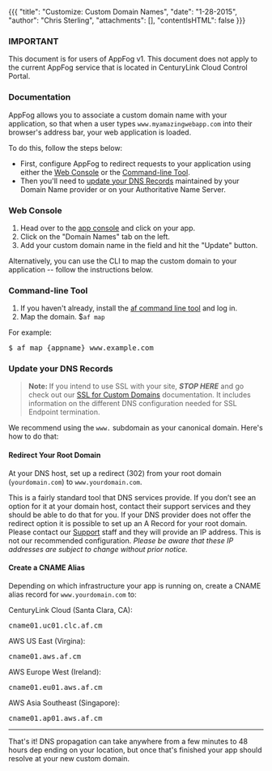 {{{
  "title": "Customize: Custom Domain Names",
  "date": "1-28-2015",
  "author": "Chris Sterling",
  "attachments": [],
  "contentIsHTML": false
}}}

### IMPORTANT

This document is for users of AppFog v1. This document does not apply to the current AppFog service that is located in CenturyLink Cloud Control Portal.

### Documentation

<p>AppFog allows you to associate a custom domain name with your application, so that when a user types <code>www.myamazingwebapp.com</code> into their browser's address bar, your web application is loaded.</p>
<p>To do this, follow the steps below:</p>
<ul>
<li>First, configure AppFog to redirect requests to your application using either the <a href="#web-console">Web Console</a> or the <a href="#CLI">Command-line Tool</a>.</li>
<li>Then you'll need to <a href="#custom-domain-dns">update your DNS Records</a> maintained by your Domain Name provider or on your Authoritative Name Server.</li>
</ul>
<h3 id="custom-domain-app-console">Web Console</h3>
<ol>
<li>Head over to the <a href="https://console.appfog.com">app console</a> and click on your app.</li>
<li>Click on the "Domain Names" tab on the left.</li>
<li>Add your custom domain name in the field and hit the "Update" button.</li>
</ol>
<p>Alternatively, you can use the CLI to map the custom domain to your application -- follow the instructions below.</p>
<h3 id="custom-domain-af-cli">Command-line Tool</h3>
<ol>
<li>If you haven't already, install the <a href="afv1/appfog-cli-tool-manual/">af command line tool</a> and log in.</li>
<li>Map the domain. $<code>af map</code></li>
</ol>
<p>For example:</p>
<pre>$ af map {appname} www.example.com</pre>
<h3 id="custom-domain-dns">Update your DNS Records</h3>
<blockquote><strong>Note: </strong>If you intend to use SSL with your site, <strong><em>STOP HERE</em></strong> and go check out our <a href="https:afv1/configuring-ssl-for-a-custom-domain/">SSL for Custom Domains</a> documentation. It includes information on the different DNS configuration needed for SSL Endpoint termination.</blockquote>
<p>We recommend using the <code>www.</code> subdomain as your canonical domain. Here's how to do that:</p>
<h4>Redirect Your Root Domain</h4>
<p>At your DNS host, set up a redirect (302) from your root domain (<code>yourdomain.com</code>) to <code>www.yourdomain.com</code>.</p>
<p>This is a fairly standard tool that DNS services provide. If you don’t see an option for it at your domain host, contact their support services and they should be able to do that for you. If your DNS provider does not offer the redirect option it is possible to set up an A Record for your root domain. Please contact our <a href="mailto:noc@ctl.io">Support</a> staff and they will provide an IP address. This is not our recommended configuration. <em>Please be aware that these IP addresses are subject to change without prior notice.</em></p>
<h4>Create a CNAME Alias</h4>
<p>Depending on which infrastructure your app is running on, create a CNAME alias record for <code>www.yourdomain.com</code> to:</p>
<p>CenturyLink Cloud (Santa Clara, CA):</p>
<pre>cname01.uc01.clc.af.cm</pre>
<p>AWS US East (Virgina):</p>
<pre>cname01.aws.af.cm</pre>
<p>AWS Europe West (Ireland):</p>
<pre>cname01.eu01.aws.af.cm</pre>
<p>AWS Asia Southeast (Singapore):</p>
<pre>cname01.ap01.aws.af.cm</pre>
<hr />
<p>That's it! DNS propagation can take anywhere from a few minutes to 48 hours dep ending on your location, but once that's finished your app should resolve at your new custom domain.</p>

